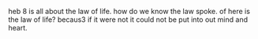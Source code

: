 heb 8 is all about the law of life. how do we know the law spoke. of here is
the law of life? becaus3 if it were not it could not be put into out mind and heart.
